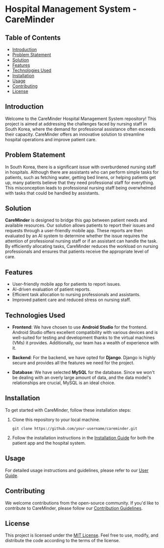 # Hospital Management System - CareMinder

## Table of Contents

- [Introduction](#introduction)
- [Problem Statement](#problem-statement)
- [Solution](#solution)
- [Features](#features)
- [Technologies Used](#technologies-used)
- [Installation](#installation)
- [Usage](#usage)
- [Contributing](#contributing)
- [License](#license)

## Introduction

Welcome to the CareMinder Hospital Management System repository! This project is aimed at addressing the challenges faced by nursing staff in South Korea, where the demand for professional assistance often exceeds their capacity. CareMinder offers an innovative solution to streamline hospital operations and improve patient care.

## Problem Statement

In South Korea, there is a significant issue with overburdened nursing staff in hospitals. Although there are assistants who can perform simple tasks for patients, such as fetching water, getting bed linens, or helping patients get up, many patients believe that they need professional staff for everything. This misconception leads to professional nursing staff being overwhelmed with tasks that could be handled by assistants.

## Solution

**CareMinder** is designed to bridge this gap between patient needs and available resources. Our solution allows patients to report their issues and requests through a user-friendly mobile app. These reports are then evaluated by an AI system to determine whether the issue requires the attention of professional nursing staff or if an assistant can handle the task. By efficiently allocating tasks, CareMinder reduces the workload on nursing professionals and ensures that patients receive the appropriate level of care.

## Features

- User-friendly mobile app for patients to report issues.
- AI-driven evaluation of patient reports.
- Efficient task allocation to nursing professionals and assistants.
- Improved patient care and reduced stress on nursing staff.

## Technologies Used

- **Frontend**: We have chosen to use **Android Studio** for the frontend. Android Studio offers excellent compatibility with various devices and is well-suited for testing and development thanks to the virtual machines (VMs) it provides. Additionally, our team has a wealth of experience with it.

- **Backend**: For the backend, we have opted for **Django**. Django is highly secure and provides all the features we need for the project.

- **Database**: We have selected **MySQL** for the database. Since we won't be dealing with an overly large amount of data, and the data model's relationships are crucial, MySQL is an ideal choice.

## Installation

To get started with CareMinder, follow these installation steps:

1. Clone this repository to your local machine.
   ```
   git clone https://github.com/your-username/careminder.git
   ```

2. Follow the installation instructions in the [Installation Guide](./docs/installation.md) for both the patient app and the hospital system.

## Usage

For detailed usage instructions and guidelines, please refer to our [User Guide](./docs/user-guide.md).

## Contributing

We welcome contributions from the open-source community. If you'd like to contribute to CareMinder, please follow our [Contribution Guidelines](./CONTRIBUTING.md).

## License

This project is licensed under the [MIT License](./LICENSE). Feel free to use, modify, and distribute the code according to the terms of the license.